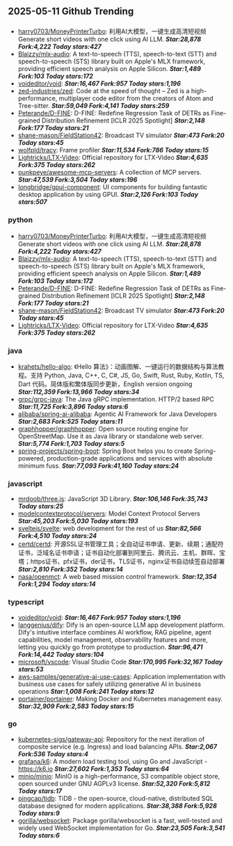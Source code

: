 ## 2025-05-11 Github Trending

### 
* [harry0703/MoneyPrinterTurbo](https://github.com/harry0703/MoneyPrinterTurbo): 利用AI大模型，一键生成高清短视频 Generate short videos with one click using AI LLM. ***Star:28,878 Fork:4,222 Today stars:427***
* [Blaizzy/mlx-audio](https://github.com/Blaizzy/mlx-audio): A text-to-speech (TTS), speech-to-text (STT) and speech-to-speech (STS) library built on Apple's MLX framework, providing efficient speech analysis on Apple Silicon. ***Star:1,489 Fork:103 Today stars:172***
* [voideditor/void](https://github.com/voideditor/void):  ***Star:16,467 Fork:957 Today stars:1,196***
* [zed-industries/zed](https://github.com/zed-industries/zed): Code at the speed of thought – Zed is a high-performance, multiplayer code editor from the creators of Atom and Tree-sitter. ***Star:59,049 Fork:4,141 Today stars:259***
* [Peterande/D-FINE](https://github.com/Peterande/D-FINE): D-FINE: Redefine Regression Task of DETRs as Fine-grained Distribution Refinement [ICLR 2025 Spotlight] ***Star:2,148 Fork:177 Today stars:21***
* [shane-mason/FieldStation42](https://github.com/shane-mason/FieldStation42): Broadcast TV simulator ***Star:473 Fork:20 Today stars:45***
* [wolfpld/tracy](https://github.com/wolfpld/tracy): Frame profiler ***Star:11,534 Fork:786 Today stars:15***
* [Lightricks/LTX-Video](https://github.com/Lightricks/LTX-Video): Official repository for LTX-Video ***Star:4,635 Fork:375 Today stars:262***
* [punkpeye/awesome-mcp-servers](https://github.com/punkpeye/awesome-mcp-servers): A collection of MCP servers. ***Star:47,539 Fork:3,504 Today stars:196***
* [longbridge/gpui-component](https://github.com/longbridge/gpui-component): UI components for building fantastic desktop application by using GPUI. ***Star:2,126 Fork:103 Today stars:507***

### python
* [harry0703/MoneyPrinterTurbo](https://github.com/harry0703/MoneyPrinterTurbo): 利用AI大模型，一键生成高清短视频 Generate short videos with one click using AI LLM. ***Star:28,878 Fork:4,222 Today stars:427***
* [Blaizzy/mlx-audio](https://github.com/Blaizzy/mlx-audio): A text-to-speech (TTS), speech-to-text (STT) and speech-to-speech (STS) library built on Apple's MLX framework, providing efficient speech analysis on Apple Silicon. ***Star:1,489 Fork:103 Today stars:172***
* [Peterande/D-FINE](https://github.com/Peterande/D-FINE): D-FINE: Redefine Regression Task of DETRs as Fine-grained Distribution Refinement [ICLR 2025 Spotlight] ***Star:2,148 Fork:177 Today stars:21***
* [shane-mason/FieldStation42](https://github.com/shane-mason/FieldStation42): Broadcast TV simulator ***Star:473 Fork:20 Today stars:45***
* [Lightricks/LTX-Video](https://github.com/Lightricks/LTX-Video): Official repository for LTX-Video ***Star:4,635 Fork:375 Today stars:262***

### java
* [krahets/hello-algo](https://github.com/krahets/hello-algo): 《Hello 算法》：动画图解、一键运行的数据结构与算法教程。支持 Python, Java, C++, C, C#, JS, Go, Swift, Rust, Ruby, Kotlin, TS, Dart 代码。简体版和繁体版同步更新，English version ongoing ***Star:112,359 Fork:13,966 Today stars:34***
* [grpc/grpc-java](https://github.com/grpc/grpc-java): The Java gRPC implementation. HTTP/2 based RPC ***Star:11,725 Fork:3,896 Today stars:6***
* [alibaba/spring-ai-alibaba](https://github.com/alibaba/spring-ai-alibaba): Agentic AI Framework for Java Developers ***Star:2,683 Fork:525 Today stars:11***
* [graphhopper/graphhopper](https://github.com/graphhopper/graphhopper): Open source routing engine for OpenStreetMap. Use it as Java library or standalone web server. ***Star:5,774 Fork:1,703 Today stars:5***
* [spring-projects/spring-boot](https://github.com/spring-projects/spring-boot): Spring Boot helps you to create Spring-powered, production-grade applications and services with absolute minimum fuss. ***Star:77,093 Fork:41,160 Today stars:24***

### javascript
* [mrdoob/three.js](https://github.com/mrdoob/three.js): JavaScript 3D Library. ***Star:106,146 Fork:35,743 Today stars:25***
* [modelcontextprotocol/servers](https://github.com/modelcontextprotocol/servers): Model Context Protocol Servers ***Star:45,203 Fork:5,030 Today stars:193***
* [sveltejs/svelte](https://github.com/sveltejs/svelte): web development for the rest of us ***Star:82,566 Fork:4,510 Today stars:24***
* [certd/certd](https://github.com/certd/certd): 开源SSL证书管理工具；全自动证书申请、更新、续期；通配符证书，泛域名证书申请；证书自动化部署到阿里云、腾讯云、主机、群晖、宝塔；https证书，pfx证书，der证书，TLS证书，nginx证书自动续签自动部署 ***Star:2,810 Fork:352 Today stars:14***
* [nasa/openmct](https://github.com/nasa/openmct): A web based mission control framework. ***Star:12,354 Fork:1,294 Today stars:14***

### typescript
* [voideditor/void](https://github.com/voideditor/void):  ***Star:16,467 Fork:957 Today stars:1,196***
* [langgenius/dify](https://github.com/langgenius/dify): Dify is an open-source LLM app development platform. Dify's intuitive interface combines AI workflow, RAG pipeline, agent capabilities, model management, observability features and more, letting you quickly go from prototype to production. ***Star:96,471 Fork:14,442 Today stars:104***
* [microsoft/vscode](https://github.com/microsoft/vscode): Visual Studio Code ***Star:170,995 Fork:32,167 Today stars:53***
* [aws-samples/generative-ai-use-cases](https://github.com/aws-samples/generative-ai-use-cases): Application implementation with business use cases for safely utilizing generative AI in business operations ***Star:1,008 Fork:241 Today stars:12***
* [portainer/portainer](https://github.com/portainer/portainer): Making Docker and Kubernetes management easy. ***Star:32,909 Fork:2,583 Today stars:15***

### go
* [kubernetes-sigs/gateway-api](https://github.com/kubernetes-sigs/gateway-api): Repository for the next iteration of composite service (e.g. Ingress) and load balancing APIs. ***Star:2,067 Fork:536 Today stars:4***
* [grafana/k6](https://github.com/grafana/k6): A modern load testing tool, using Go and JavaScript - https://k6.io ***Star:27,602 Fork:1,353 Today stars:64***
* [minio/minio](https://github.com/minio/minio): MinIO is a high-performance, S3 compatible object store, open sourced under GNU AGPLv3 license. ***Star:52,320 Fork:5,812 Today stars:17***
* [pingcap/tidb](https://github.com/pingcap/tidb): TiDB - the open-source, cloud-native, distributed SQL database designed for modern applications. ***Star:38,388 Fork:5,928 Today stars:9***
* [gorilla/websocket](https://github.com/gorilla/websocket): Package gorilla/websocket is a fast, well-tested and widely used WebSocket implementation for Go. ***Star:23,505 Fork:3,541 Today stars:6***
